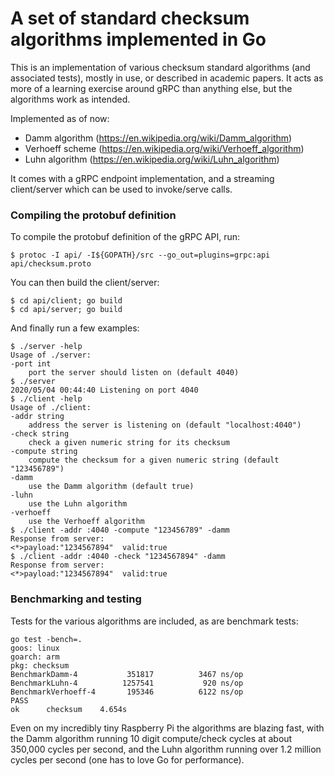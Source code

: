 # A set of standard checksum algorithms implemented in Go

This is an implementation of various checksum standard algorithms (and associated tests), mostly in use, or described in academic papers. It acts as more of a learning exercise around gRPC than anything else, but the algorithms work as intended.

Implemented as of now:

- Damm algorithm (https://en.wikipedia.org/wiki/Damm_algorithm)
- Verhoeff scheme (https://en.wikipedia.org/wiki/Verhoeff_algorithm)
- Luhn algorithm (https://en.wikipedia.org/wiki/Luhn_algorithm)

It comes with a gRPC endpoint implementation, and a streaming client/server which can be used to invoke/serve calls.

### Compiling the protobuf definition

To compile the protobuf definition of the gRPC API, run:

    $ protoc -I api/ -I${GOPATH}/src --go_out=plugins=grpc:api api/checksum.proto

You can then build the client/server:

    $ cd api/client; go build
    $ cd api/server; go build
    
And finally run a few examples:

    $ ./server -help
    Usage of ./server:
    -port int
    	port the server should listen on (default 4040)
    $ ./server
    2020/05/04 00:44:40 Listening on port 4040
    $ ./client -help
    Usage of ./client:
    -addr string
    	address the server is listening on (default "localhost:4040")
    -check string
    	check a given numeric string for its checksum
    -compute string
    	compute the checksum for a given numeric string (default "123456789")
    -damm
    	use the Damm algorithm (default true)
    -luhn
    	use the Luhn algorithm
    -verhoeff
    	use the Verhoeff algorithm
    $ ./client -addr :4040 -compute "123456789" -damm
    Response from server:
    <*>payload:"1234567894"  valid:true
    $ ./client -addr :4040 -check "1234567894" -damm
    Response from server:
    <*>payload:"1234567894"  valid:true
    
### Benchmarking and testing

Tests for the various algorithms are included, as are benchmark tests:

    go test -bench=.
    goos: linux
    goarch: arm
    pkg: checksum
    BenchmarkDamm-4       	  351817	      3467 ns/op
    BenchmarkLuhn-4       	 1257541	       920 ns/op
    BenchmarkVerhoeff-4   	  195346	      6122 ns/op
    PASS
    ok  	checksum	4.654s
    
Even on my incredibly tiny Raspberry Pi the algorithms are blazing fast, with the Damm algorithm running 10 digit compute/check cycles at about 350,000 cycles per second, and the Luhn algorithm running over 1.2 million cycles per second (one has to love Go for performance).
